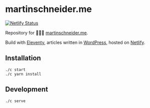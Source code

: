 # martinschneider.me

[![Netlify Status](https://api.netlify.com/api/v1/badges/2f543e4c-8bfa-4713-a062-64c79ddac084/deploy-status)](https://app.netlify.com/sites/musing-tereshkova-8654a8/deploys)

Repository for 👨🏼‍💻  [martinschneider.me](https://martinschneider.me).

Build with [Eleventy](https://www.11ty.dev/), articles written in [WordPress](https://wordpress.org/), hosted on [Netlify](https://www.netlify.com/).

## Installation

    ./c start
    ./c yarn install

## Development

    ./c serve
